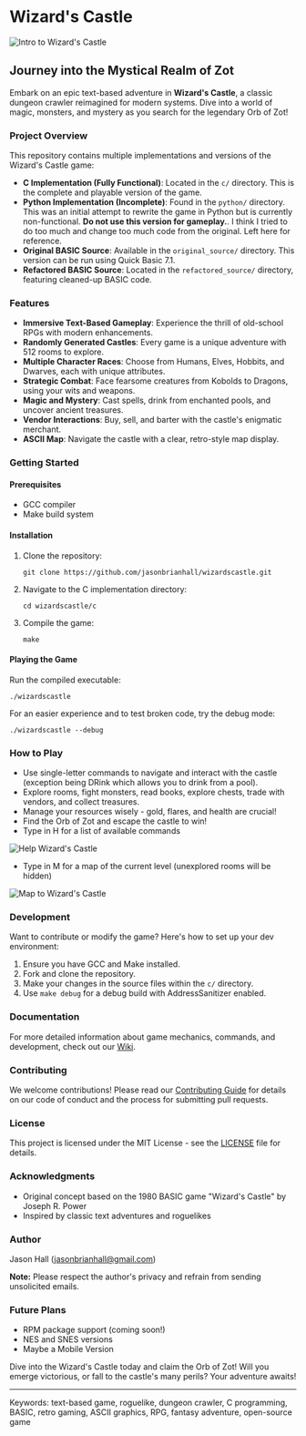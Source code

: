 # Wizard's Castle

![Intro to Wizard's Castle](c/images/intro.png "Wizard's Castle Title")

## Journey into the Mystical Realm of Zot

Embark on an epic text-based adventure in **Wizard's Castle**, a classic dungeon crawler reimagined for modern systems. Dive into a world of magic, monsters, and mystery as you search for the legendary Orb of Zot!

### Project Overview

This repository contains multiple implementations and versions of the Wizard's Castle game:

- **C Implementation (Fully Functional)**: Located in the `c/` directory. This is the complete and playable version of the game.
- **Python Implementation (Incomplete)**: Found in the `python/` directory. This was an initial attempt to rewrite the game in Python but is currently non-functional. **Do not use this version for gameplay.**.  I think I tried to do too much and change too much code from the original.  Left here for reference.
- **Original BASIC Source**: Available in the `original_source/` directory. This version can be run using Quick Basic 7.1.
- **Refactored BASIC Source**: Located in the `refactored_source/` directory, featuring cleaned-up BASIC code.

### Features

- **Immersive Text-Based Gameplay**: Experience the thrill of old-school RPGs with modern enhancements.
- **Randomly Generated Castles**: Every game is a unique adventure with 512 rooms to explore.
- **Multiple Character Races**: Choose from Humans, Elves, Hobbits, and Dwarves, each with unique attributes.
- **Strategic Combat**: Face fearsome creatures from Kobolds to Dragons, using your wits and weapons.
- **Magic and Mystery**: Cast spells, drink from enchanted pools, and uncover ancient treasures.
- **Vendor Interactions**: Buy, sell, and barter with the castle's enigmatic merchant.
- **ASCII Map**: Navigate the castle with a clear, retro-style map display.

### Getting Started

#### Prerequisites

- GCC compiler
- Make build system

#### Installation

1. Clone the repository:
   ```
   git clone https://github.com/jasonbrianhall/wizardscastle.git
   ```
2. Navigate to the C implementation directory:
   ```
   cd wizardscastle/c
   ```
3. Compile the game:
   ```
   make
   ```

#### Playing the Game

Run the compiled executable:
```
./wizardscastle
```

For an easier experience and to test broken code, try the debug mode:
```
./wizardscastle --debug
```

### How to Play

- Use single-letter commands to navigate and interact with the castle (exception being DRink which allows you to drink from a pool).
- Explore rooms, fight monsters, read books, explore chests, trade with vendors, and collect treasures.
- Manage your resources wisely - gold, flares, and health are crucial!
- Find the Orb of Zot and escape the castle to win!
- Type in H for a list of available commands

![Help Wizard's Castle](c/images/help.png "Wizard's Castle Help Snapshot")

- Type in M for a map of the current level (unexplored rooms will be hidden)

![Map to Wizard's Castle](c/images/map.png "Wizard's Castle Map")

### Development

Want to contribute or modify the game? Here's how to set up your dev environment:

1. Ensure you have GCC and Make installed.
2. Fork and clone the repository.
3. Make your changes in the source files within the `c/` directory.
4. Use `make debug` for a debug build with AddressSanitizer enabled.

### Documentation

For more detailed information about game mechanics, commands, and development, check out our [Wiki](https://github.com/jasonbrianhall/wizardscastle/wiki).

### Contributing

We welcome contributions! Please read our [Contributing Guide](CONTRIBUTING.md) for details on our code of conduct and the process for submitting pull requests.

### License

This project is licensed under the MIT License - see the [LICENSE](LICENSE.md) file for details.

### Acknowledgments

- Original concept based on the 1980 BASIC game "Wizard's Castle" by Joseph R. Power
- Inspired by classic text adventures and roguelikes

### Author

Jason Hall (jasonbrianhall@gmail.com)

**Note:** Please respect the author's privacy and refrain from sending unsolicited emails.

### Future Plans

- RPM package support (coming soon!)
- NES and SNES versions
- Maybe a Mobile Version

Dive into the Wizard's Castle today and claim the Orb of Zot! Will you emerge victorious, or fall to the castle's many perils? Your adventure awaits!

---

Keywords: text-based game, roguelike, dungeon crawler, C programming, BASIC, retro gaming, ASCII graphics, RPG, fantasy adventure, open-source game
